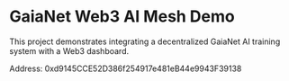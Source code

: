 # GaiaNet Web3 AI Mesh Demo

This project demonstrates integrating a decentralized GaiaNet AI training system with a Web3 dashboard.

Address: 0xd9145CCE52D386f254917e481eB44e9943F39138
